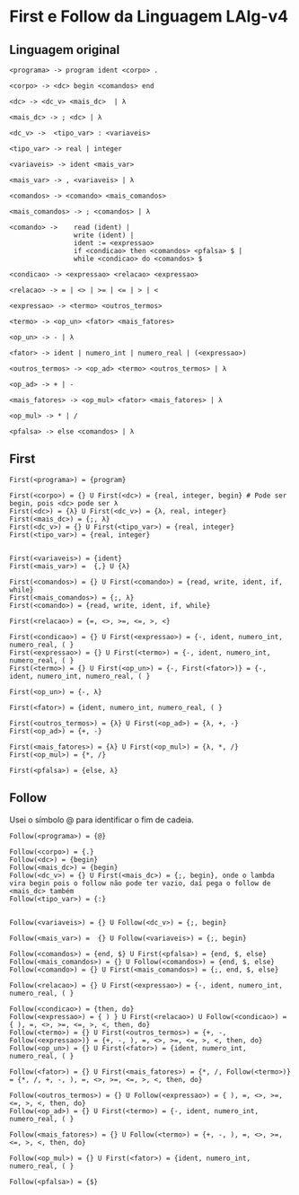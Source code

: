 # First e Follow da Linguagem LAlg-v4

## Linguagem original

    <programa> -> program ident <corpo> .

    <corpo> -> <dc> begin <comandos> end

    <dc> -> <dc_v> <mais_dc>  | λ

    <mais_dc> -> ; <dc> | λ

    <dc_v> ->  <tipo_var> : <variaveis>

    <tipo_var> -> real | integer

    <variaveis> -> ident <mais_var>

    <mais_var> -> , <variaveis> | λ

    <comandos> -> <comando> <mais_comandos>

    <mais_comandos> -> ; <comandos> | λ

    <comando> -> 	read (ident) |
                    write (ident) |
                    ident := <expressao>
                    if <condicao> then <comandos> <pfalsa> $ |
                    while <condicao> do <comandos> $

    <condicao> -> <expressao> <relacao> <expressao>

    <relacao> -> = | <> | >= | <= | > | <

    <expressao> -> <termo> <outros_termos>
    
    <termo> -> <op_un> <fator> <mais_fatores>
    
    <op_un> -> - | λ
    
    <fator> -> ident | numero_int | numero_real | (<expressao>)
    
    <outros_termos> -> <op_ad> <termo> <outros_termos> | λ

    <op_ad> -> + | -
    
    <mais_fatores> -> <op_mul> <fator> <mais_fatores> | λ

    <op_mul> -> * | /

    <pfalsa> -> else <comandos> | λ



## First

    First(<programa>) = {program}
    
    First(<corpo>) = {} U First(<dc>) = {real, integer, begin} # Pode ser begin, pois <dc> pode ser λ
    First(<dc>) = {λ} U First(<dc_v>) = {λ, real, integer}
    First(<mais_dc>) = {;, λ}
    First(<dc_v>) = {} U First(<tipo_var>) = {real, integer}
    First(<tipo_var>) = {real, integer}


    First(<variaveis>) = {ident}
    First(<mais_var>) =  {,} U {λ}
    
    First(<comandos>) = {} U First(<comando>) = {read, write, ident, if, while}
    First(<mais_comandos>) = {;, λ}
    First(<comando>) = {read, write, ident, if, while}

    First(<relacao>) = {=, <>, >=, <=, >, <}

    First(<condicao>) = {} U First(<expressao>) = {-, ident, numero_int, numero_real, ( }
    First(<expressao>) = {} U First(<termo>) = {-, ident, numero_int, numero_real, ( }
    First(<termo>) = {} U First(<op_un>) = {-, First(<fator>)} = {-, ident, numero_int, numero_real, ( } 
    
    First(<op_un>) = {-, λ}

    First(<fator>) = {ident, numero_int, numero_real, ( }
    
    First(<outros_termos>) = {λ} U First(<op_ad>) = {λ, +, -}
    First(<op_ad>) = {+, -}
    
    First(<mais_fatores>) = {λ} U First(<op_mul>) = {λ, *, /}
    First(<op_mul>) = {*, /}

    First(<pfalsa>) = {else, λ}


## Follow

Usei o símbolo @ para identificar o fim de cadeia.

    Follow(<programa>) = {@}
    
    Follow(<corpo>) = {.}
    Follow(<dc>) = {begin}
    Follow(<mais_dc>) = {begin}
    Follow(<dc_v>) = {} U First(<mais_dc>) = {;, begin}, onde o lambda vira begin pois o follow não pode ter vazio, daí pega o follow de <mais_dc> também
    Follow(<tipo_var>) = {:}


    Follow(<variaveis>) = {} U Follow(<dc_v>) = {;, begin}
    
    Follow(<mais_var>) =  {} U Follow(<variaveis>) = {;, begin}
    
    Follow(<comandos>) = {end, $} U First(<pfalsa>) = {end, $, else}
    Follow(<mais_comandos>) = {} U Follow(<comandos>) = {end, $, else}
    Follow(<comando>) = {} U First(<mais_comandos>) = {;, end, $, else}

    Follow(<relacao>) = {} U First(<expressao>) = {-, ident, numero_int, numero_real, ( }
    
    Follow(<condicao>) = {then, do}
    Follow(<expressao>) = { ) } U First(<relacao>) U Follow(<condicao>) = { ), =, <>, >=, <=, >, <, then, do}
    Follow(<termo>) = {} U First(<outros_termos>) = {+, -, Follow(<expressao>)} = {+, -, ), =, <>, >=, <=, >, <, then, do}
    Follow(<op_un>) = {} U First(<fator>) = {ident, numero_int, numero_real, ( }

    Follow(<fator>) = {} U First(<mais_fatores>) = {*, /, Follow(<termo>)} = {*, /, +, -, ), =, <>, >=, <=, >, <, then, do}
    
    Follow(<outros_termos>) = {} U Follow(<expressao>) = { ), =, <>, >=, <=, >, <, then, do}
    Follow(<op_ad>) = {} U First(<termo>) = {-, ident, numero_int, numero_real, ( }
    
    Follow(<mais_fatores>) = {} U Follow(<termo>) = {+, -, ), =, <>, >=, <=, >, <, then, do}
    
    Follow(<op_mul>) = {} U First(<fator>) = {ident, numero_int, numero_real, ( }

    Follow(<pfalsa>) = {$}
